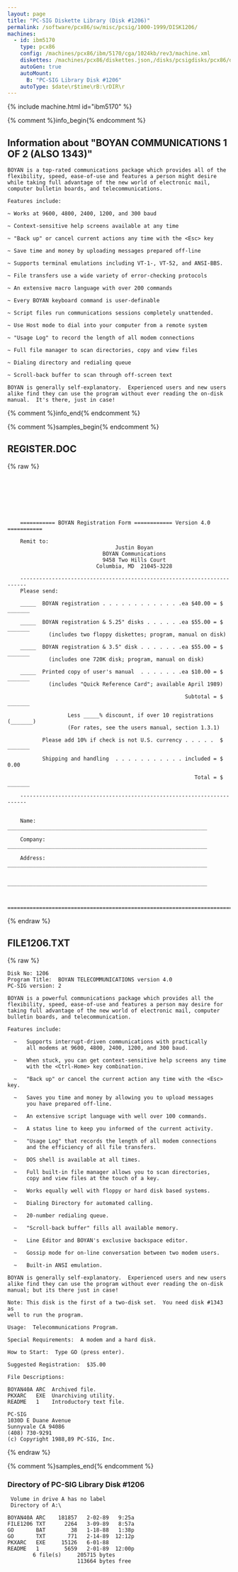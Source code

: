 ```yaml
---
layout: page
title: "PC-SIG Diskette Library (Disk #1206)"
permalink: /software/pcx86/sw/misc/pcsig/1000-1999/DISK1206/
machines:
  - id: ibm5170
    type: pcx86
    config: /machines/pcx86/ibm/5170/cga/1024kb/rev3/machine.xml
    diskettes: /machines/pcx86/diskettes.json,/disks/pcsigdisks/pcx86/diskettes.json
    autoGen: true
    autoMount:
      B: "PC-SIG Library Disk #1206"
    autoType: $date\r$time\rB:\rDIR\r
---
```


{% include machine.html id="ibm5170" %}

{% comment %}info_begin{% endcomment %}

## Information about "BOYAN COMMUNICATIONS 1 OF 2 (ALSO 1343)"

    BOYAN is a top-rated communications package which provides all of the
    flexibility, speed, ease-of-use and features a person might desire
    while taking full advantage of the new world of electronic mail,
    computer bulletin boards, and telecommunications.
    
    Features include:
    
    ~ Works at 9600, 4800, 2400, 1200, and 300 baud
    
    ~ Context-sensitive help screens available at any time
    
    ~ "Back up" or cancel current actions any time with the <Esc> key
    
    ~ Save time and money by uploading messages prepared off-line
    
    ~ Supports terminal emulations including VT-1-, VT-52, and ANSI-BBS.
    
    ~ File transfers use a wide variety of error-checking protocols
    
    ~ An extensive macro language with over 200 commands
    
    ~ Every BOYAN keyboard command is user-definable
    
    ~ Script files run communications sessions completely unattended.
    
    ~ Use Host mode to dial into your computer from a remote system
    
    ~ "Usage Log" to record the length of all modem connections
    
    ~ Full file manager to scan directories, copy and view files
    
    ~ Dialing directory and redialing queue
    
    ~ Scroll-back buffer to scan through off-screen text
    
    BOYAN is generally self-explanatory.  Experienced users and new users
    alike find they can use the program without ever reading the on-disk
    manual.  It's there, just in case!
{% comment %}info_end{% endcomment %}

{% comment %}samples_begin{% endcomment %}

## REGISTER.DOC

{% raw %}
```







    =========== BOYAN Registration Form ============ Version 4.0 ===========

    Remit to:
                                  Justin Boyan
                              BOYAN Communications
                              9458 Two Hills Court
                            Columbia, MD  21045-3228

    ------------------------------------------------------------------------
    Please send:

    _____  BOYAN registration . . . . . . . . . . . . .ea $40.00 = $ _______

    _____  BOYAN registration & 5.25" disks . . . . . .ea $55.00 = $ _______
             (includes two floppy diskettes; program, manual on disk)

    _____  BOYAN registration & 3.5" disk . . . . . . .ea $55.00 = $ _______
             (includes one 720K disk; program, manual on disk)

    _____  Printed copy of user's manual  . . . . . . .ea $10.00 = $ _______
             (includes "Quick Reference Card"; available April 1989)

                                                        Subtotal = $ _______

                   Less _____% discount, if over 10 registrations  (_______)
                   (For rates, see the users manual, section 1.3.1)         

           Please add 10% if check is not U.S. currency . . . . .  $ _______

           Shipping and handling  . . . . . . . . . . . included = $    0.00

                                                           Total = $ _______

    ------------------------------------------------------------------------


    Name:    _______________________________________________________________

    Company: _______________________________________________________________

    Address: _______________________________________________________________

             _______________________________________________________________


    ========================================================================

```
{% endraw %}

## FILE1206.TXT

{% raw %}
```
Disk No: 1206
Program Title:  BOYAN TELECOMMUNICATIONS version 4.0
PC-SIG version: 2

BOYAN is a powerful communications package which provides all the
flexibility, speed, ease-of-use and features a person may desire for
taking full advantage of the new world of electronic mail, computer
bulletin boards, and telecommunication.

Features include:

  ~   Supports interrupt-driven communications with practically
      all modems at 9600, 4800, 2400, 1200, and 300 baud.

  ~   When stuck, you can get context-sensitive help screens any time
      with the <Ctrl-Home> key combination.

  ~   "Back up" or cancel the current action any time with the <Esc> key.

  ~   Saves you time and money by allowing you to upload messages
      you have prepared off-line.

  ~   An extensive script language with well over 100 commands.

  ~   A status line to keep you informed of the current activity.

  ~   "Usage Log" that records the length of all modem connections
      and the efficiency of all file transfers.

  ~   DOS shell is available at all times.

  ~   Full built-in file manager allows you to scan directories,
      copy and view files at the touch of a key.

  ~   Works equally well with floppy or hard disk based systems.

  ~   Dialing Directory for automated calling.

  ~   20-number redialing queue.

  ~   "Scroll-back buffer" fills all available memory.

  ~   Line Editor and BOYAN's exclusive backspace editor.

  ~   Gossip mode for on-line conversation between two modem users.

  ~   Built-in ANSI emulation.

BOYAN is generally self-explanatory.  Experienced users and new users
alike find they can use the program without ever reading the on-disk
manual; but its there just in case!

Note: This disk is the first of a two-disk set.  You need disk #1343 as
well to run the program.

Usage:  Telecommunications Program.

Special Requirements:  A modem and a hard disk.

How to Start:  Type GO (press enter).

Suggested Registration:  $35.00

File Descriptions:

BOYAN40A ARC  Archived file.
PKXARC   EXE  Unarchiving utility.
README   1    Introductory text file.

PC-SIG
1030D E Duane Avenue
Sunnyvale CA 94086
(408) 730-9291
(c) Copyright 1988,89 PC-SIG, Inc.

```
{% endraw %}

{% comment %}samples_end{% endcomment %}

### Directory of PC-SIG Library Disk #1206

     Volume in drive A has no label
     Directory of A:\

    BOYAN40A ARC    181857   2-02-89   9:25a
    FILE1206 TXT      2264   3-09-89   8:57a
    GO       BAT        38   1-18-88   1:38p
    GO       TXT       771   2-14-89  12:12p
    PKXARC   EXE     15126   6-01-88
    README   1        5659   2-01-89  12:00p
            6 file(s)     205715 bytes
                          113664 bytes free
